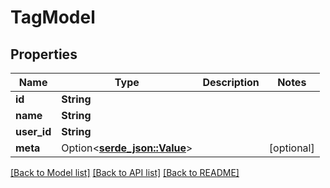 # TagModel

## Properties

Name | Type | Description | Notes
------------ | ------------- | ------------- | -------------
**id** | **String** |  | 
**name** | **String** |  | 
**user_id** | **String** |  | 
**meta** | Option<[**serde_json::Value**](.md)> |  | [optional]

[[Back to Model list]](../README.md#documentation-for-models) [[Back to API list]](../README.md#documentation-for-api-endpoints) [[Back to README]](../README.md)


